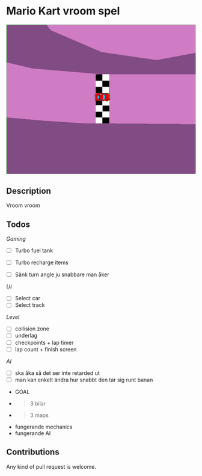 # Mario Kart vroom spel #

![Image of game](./img.png "Skrrrt")

## Description ##
Vroom vroom

## Todos ##

*Gaming*
- [ ] Turbo fuel tank
- [ ] Turbo recharge items
- [ ] Sänk turn angle ju snabbare man åker


*UI*
- [ ] Select car
- [ ] Select track

*Level*
- [ ] collision zone
- [ ] underlag
- [ ] checkpoints + lap timer
- [ ] lap count + finish screen

*AI*
- [ ] ska åka så det ser inte retarded ut
- [ ] man kan enkelt ändra hur snabbt den tar sig runt banan

* GOAL
- >3 bilar
- >3 maps
- fungerande mechanics
- fungerande AI

## Contributions ##
Any kind of pull request is welcome.
